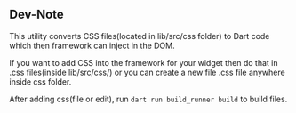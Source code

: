 ## Dev-Note

This utility converts CSS files(located in lib/src/css folder) to Dart code which then framework can inject in the DOM. 

If you want to add CSS into the framework for your widget then do that in .css files(inside lib/src/css/) or you can create a new file .css file anywhere inside css folder.

After adding css(file or edit), run `dart run build_runner build` to build files.

